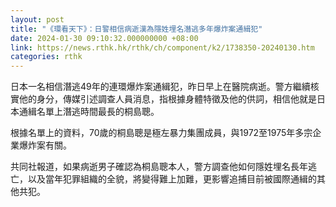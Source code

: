 ```yaml
---
layout: post
title: "《環看天下》：日警相信病逝漢為隱姓埋名潛逃多年爆炸案通緝犯"
date: 2024-01-30 09:10:32.000000000 +08:00
link: https://news.rthk.hk/rthk/ch/component/k2/1738350-20240130.htm
categories: rthk
---
```


日本一名相信潛逃49年的連環爆炸案通緝犯，昨日早上在醫院病逝。警方繼續核實他的身分，傳媒引述調查人員消息，指根據身體特徵及他的供詞，相信他就是日本通緝名單上潛逃時間最長的桐島聰。

根據名單上的資料，70歲的桐島聰是極左暴力集團成員，與1972至1975年多宗企業爆炸案有關。

共同社報道，如果病逝男子確認為桐島聰本人，警方調查他如何隱姓埋名長年逃亡，以及當年犯罪組織的全貌，將變得難上加難，更影響追捕目前被國際通緝的其他共犯。
